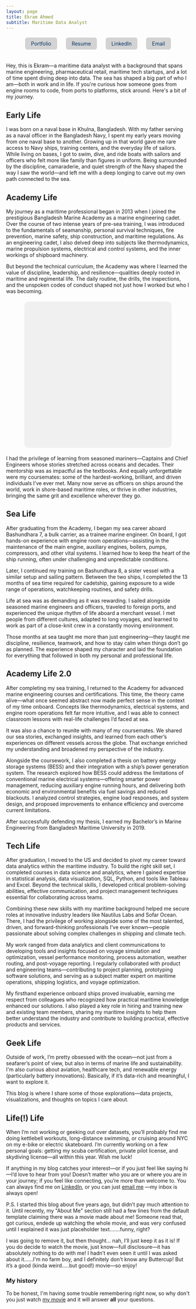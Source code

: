 ```yaml
---
layout: page
title: Ekram Ahmed 
subtitle: Maritime Data Analyst
---
```


<!-- Slider CSS -->
<style>
  /* Your link button styles */
  .link-button {
    display: inline-block;
    margin: 5px 10px;
    padding: 8px 16px;
    background-color: #d3d3d3;
    color: #003366;
    text-decoration: none;
    border-radius: 6px;
    transition: background-color 0.3s ease, transform 0.2s ease;
  }
  .link-button:hover {
    background-color: #a9a9a9; /* darker shade */
    transform: scale(1.05);
  }

  
  #image-slider {
    position: relative;
    width: 80%; /* Adjust width */
    max-width: 700px; /* Limit maximum size */
    margin: 20px auto;
    height: 400px; /* Adjust height */
    overflow: hidden;
    border-radius: 12px;
    background-color: #f0f0f0;
    text-align: center;
  }

  .slider-main-image {
    width: 100%;
    height: 100%;
    object-fit: contain; /* Ensures no cropping */
    border-radius: 12px;
    transition: transform 0.5s ease-in-out, box-shadow 0.3s ease;
  }

  .slider-thumbnails {
    position: absolute;
    bottom: -60px; /* Space between main image and thumbnails */
    left: 50%;
    transform: translateX(-50%);
    display: flex;
    justify-content: center;
    gap: 10px;
    z-index: 10;
  }

  .slider-thumbnails img {
    width: 60px;
    height: 40px;
    object-fit: cover;
    border-radius: 8px;
    cursor: pointer;
    transition: transform 0.3s ease, opacity 0.3s ease;
    opacity: 0.7;
  }

  .slider-thumbnails img:hover {
    transform: scale(1.1);
    opacity: 1;
  }

  .arrow {
    position: absolute;
    top: 50%;
    transform: translateY(-50%);
    background-color: rgba(0, 0, 0, 0.6);
    color: white;
    padding: 15px;
    border-radius: 50%;
    font-size: 25px;
    cursor: pointer;
    transition: all 0.3s ease;
    box-shadow: 2px 2px 10px rgba(0, 0, 0, 0.3);
  }

  .arrow:hover {
    transform: translateY(-50%) scale(1.2);
    box-shadow: 2px 2px 15px rgba(0, 0, 0, 0.6);
  }

  .arrow-left {
    left: 10px;
  }

  .arrow-right {
    right: 10px;
  }

  #image-slider:hover .slider-main-image {
    transform: scale(1.05);
    box-shadow: 0 4px 20px rgba(0, 0, 0, 0.3);
  }

  /* Smooth transition for the images */
  .slider-main-image {
    transition: transform 0.5s ease-in-out;
  }
</style>

<!-- Slider JavaScript -->
<script>
  document.addEventListener("DOMContentLoaded", function() {
    const sliderDiv = document.querySelector("#image-slider");
    const imageLinks = JSON.parse(sliderDiv.getAttribute("data-images"));

    const sliderHTML = `
      <img class="slider-main-image" src="${imageLinks[0]}" alt="Main Image">
      <div class="slider-thumbnails">
        ${imageLinks.map((link, index) => `<img src="${link}" alt="Thumbnail ${index + 1}" data-index="${index}">`).join('')}
      </div>
      <div class="arrow arrow-left">&#8592;</div>
      <div class="arrow arrow-right">&#8594;</div>
    `;
    sliderDiv.innerHTML = sliderHTML;

    let currentIndex = 0;
    const mainImage = document.querySelector(".slider-main-image");
    const thumbnails = document.querySelectorAll(".slider-thumbnails img");
    const leftArrow = document.querySelector(".arrow-left");
    const rightArrow = document.querySelector(".arrow-right");

    // Function to update the main image with sliding animation
    function updateMainImage(index) {
      // Apply smooth transition from left to right
      mainImage.style.transition = "transform 0.5s ease-in-out";
      mainImage.style.transform = `translateX(-100%)`; // Slide out old image

      setTimeout(() => {
        mainImage.src = imageLinks[index]; // Update image
        mainImage.style.transition = "transform 0.5s ease-in-out"; // Reset transition
        mainImage.style.transform = `translateX(0)`; // Slide in new image
      }, 500); // Wait for slide-out transition
    }

    // Thumbnail click event with animation from thumbnail to main image
    thumbnails.forEach((thumbnail) => {
      thumbnail.addEventListener("click", () => {
        const thumbnailIndex = parseInt(thumbnail.getAttribute("data-index"));
        const thumbnailRect = thumbnail.getBoundingClientRect();

        // Animate image coming from the thumbnail
        mainImage.style.transition = "transform 0.5s ease-in-out";
        mainImage.style.transform = `translateX(-100%)`;

        setTimeout(() => {
          mainImage.src = imageLinks[thumbnailIndex];
          mainImage.style.transition = "transform 0.5s ease-in-out";
          mainImage.style.transform = `translateX(0)`;
        }, 500);
      });
    });

    // Arrow navigation with smooth slide
    leftArrow.addEventListener("click", () => {
      currentIndex = (currentIndex === 0) ? imageLinks.length - 1 : currentIndex - 1;
      updateMainImage(currentIndex);
    });

    rightArrow.addEventListener("click", () => {
      currentIndex = (currentIndex === imageLinks.length - 1) ? 0 : currentIndex + 1;
      updateMainImage(currentIndex);
    });

    // Auto sliding functionality
    function autoSlide() {
      setInterval(() => {
        currentIndex = (currentIndex === imageLinks.length - 1) ? 0 : currentIndex + 1;
        updateMainImage(currentIndex);
      }, 5000); // Change image every 5 seconds
    }

    // Start auto-sliding images
    autoSlide();
  });
</script>

<!-- Main Content Starts Here -->
<div style="text-align: center; margin-top: 10px; margin-bottom: 30px;">
  <a href="https://ekram49.github.io/" class="link-button">Portfolio</a>
  <a href="https://drive.google.com/file/d/1HnU5TD-siw7CX4ezt4imaF2FTCv6M6pR/view?usp=drive_link" class="link-button">Resume</a>
  <a href="https://www.linkedin.com/in/ekram-ullah-ahmed/" class="link-button">LinkedIn</a>
  <a href="mailto:ekramullahzaki@gmail.com" class="link-button">Email</a>
</div>

Hey, this is Ekram—a maritime data analyst with a background that spans marine engineering, pharmaceutical retail, maritime tech startups, and a lot of time spent diving deep into data. 
The sea has shaped a big part of who I am—both in work and in life. If you're curious how someone goes from engine rooms to code, from ports to platforms, stick around. Here's a bit of my journey.

<h2> Early Life </h2>

I was born on a naval base in Khulna, Bangladesh. With my father serving as a naval officer in the Bangladesh Navy, I spent my early years moving from one naval base to another. Growing up in that world gave me rare access to Navy ships, training centers, and the everyday life of sailors. While living on bases, I got to swim, dive, and ride boats with sailors and officers who felt more like family than figures in uniform. Being surrounded by the discipline, camaraderie, and quiet strength of the Navy shaped the way I saw the world—and left me with a deep longing to carve out my own path connected to the sea.

<h2> Academy Life </h2>

My journey as a maritime professional began in 2013 when I joined the prestigious Bangladesh Marine Academy as a marine engineering cadet. Over the course of two intense years of pre-sea training, I was introduced to the fundamentals of seamanship, personal survival techniques, fire prevention, marine safety, ship construction, and maritime regulations. As an engineering cadet, I also delved deep into subjects like thermodynamics, marine propulsion systems, electrical and control systems, and the inner workings of shipboard machinery.

But beyond the technical curriculum, the Academy was where I learned the value of discipline, leadership, and resilience—qualities deeply rooted in maritime and regimental life. The daily routine, the drills, the inspections, and the unspoken codes of conduct shaped not just how I worked but who I was becoming.

<div id="image-slider" 
  data-images=
'["https://raw.githubusercontent.com/Ekram49/Ekram49.github.io/refs/heads/master/img/About%20Me/Academy%201.png", 
  "https://raw.githubusercontent.com/Ekram49/Ekram49.github.io/refs/heads/master/img/About%20Me/Academy%202.png"]'>
</div>

I had the privilege of learning from seasoned mariners—Captains and Chief Engineers whose stories stretched across oceans and decades. Their mentorship was as impactful as the textbooks. And equally unforgettable were my coursemates: some of the hardest-working, brilliant, and driven individuals I’ve ever met. Many now serve as officers on ships around the world, work in shore-based maritime roles, or thrive in other industries, bringing the same grit and excellence wherever they go.

<h2> Sea Life </h2>

After graduating from the Academy, I began my sea career aboard Bashundhara 7, a bulk carrier, as a trainee marine engineer. On board, I got hands-on experience with engine room operations—assisting in the maintenance of the main engine, auxiliary engines, boilers, pumps, compressors, and other vital systems. I learned how to keep the heart of the ship running, often under challenging and unpredictable conditions.

Later, I continued my training on Bashundhara 8, a sister vessel with a similar setup and sailing pattern. Between the two ships, I completed the 13 months of sea time required for cadetship, gaining exposure to a wide range of operations, watchkeeping routines, and safety drills.

Life at sea was as demanding as it was rewarding. I sailed alongside seasoned marine engineers and officers, traveled to foreign ports, and experienced the unique rhythm of life aboard a merchant vessel. I met people from different cultures, adapted to long voyages, and learned to work as part of a close-knit crew in a constantly moving environment.

Those months at sea taught me more than just engineering—they taught me discipline, resilience, teamwork, and how to stay calm when things don’t go as planned. The experience shaped my character and laid the foundation for everything that followed in both my personal and professional life.


<h2> Academy Life 2.0</h2>


After completing my sea training, I returned to the Academy for advanced marine engineering courses and certifications. This time, the theory came alive—what once seemed abstract now made perfect sense in the context of my time onboard. Concepts like thermodynamics, electrical systems, and engine room operations felt far more intuitive, and I was able to connect classroom lessons with real-life challenges I’d faced at sea.

It was also a chance to reunite with many of my coursemates. We shared our sea stories, exchanged insights, and learned from each other’s experiences on different vessels across the globe. That exchange enriched my understanding and broadened my perspective of the industry.

Alongside the coursework, I also completed a thesis on battery energy storage systems (BESS) and their integration with a ship’s power generation system. The research explored how BESS could address the limitations of conventional marine electrical systems—offering smarter power management, reducing auxiliary engine running hours, and delivering both economic and environmental benefits via fuel savings and reduced blackouts. I analyzed control strategies, engine load responses, and system design, and proposed improvements to enhance efficiency and overcome current limitations.

After successfully defending my thesis, I earned my Bachelor’s in Marine Engineering from Bangladesh Maritime University in 2019.


<h2> Tech Life </h2>

After graduation, I moved to the US and decided to pivot my career toward data analytics within the maritime industry. To build the right skill set, I completed courses in data science and analytics, where I gained expertise in statistical analysis, data visualization, SQL, Python, and tools like Tableau and Excel. Beyond the technical skills, I developed critical problem-solving abilities, effective communication, and project management techniques essential for collaborating across teams.

Combining these new skills with my maritime background helped me secure roles at innovative industry leaders like Nautilus Labs and Sofar Ocean. There, I had the privilege of working alongside some of the most talented, driven, and forward-thinking professionals I’ve ever known—people passionate about solving complex challenges in shipping and climate tech.

My work ranged from data analytics and client communications to developing tools and insights focused on voyage simulation and optimization, vessel performance monitoring, process automation, weather routing, and post-voyage reporting. I regularly collaborated with product and engineering teams—contributing to project planning, prototyping software solutions, and serving as a subject matter expert on maritime operations, shipping logistics, and voyage optimization.

My firsthand experience onboard ships proved invaluable, earning me respect from colleagues who recognized how practical maritime knowledge enhanced our solutions. I also played a key role in hiring and training new and existing team members, sharing my maritime insights to help them better understand the industry and contribute to building practical, effective products and services.


<h2> Geek Life </h2>

Outside of work, I’m pretty obsessed with the ocean—not just from a seafarer’s point of view, but also in terms of marine life and sustainability. I'm also curious about aviation, healthcare tech, and renewable energy (particularly battery innovations). Basically, if it’s data-rich and meaningful, I want to explore it.

This blog is where I share some of those explorations—data projects, visualizations, and thoughts on topics I care about.

<h2> Life(!) Life </h2>

When I’m not working or geeking out over datasets, you’ll probably find me doing kettlebell workouts, long-distance swimming, or cruising around NYC on my e-bike or electric skateboard. I’m currently working on a few personal goals: getting my scuba certification, private pilot license, and skydiving license—all within this year. Wish me luck!

If anything in my blog catches your interest—or if you just feel like saying hi—I’d love to hear from you! Doesn’t matter who you are or where you are in your journey; if you feel like connecting, you’re more than welcome to. You can always find me on [LinkedIn](https://www.linkedin.com/in/ekram-ullah-ahmed/), or you can just [email me](mailto:ekramullahzaki@gmail.com) —my inbox is always open!

P.S. I started this blog about five years ago, but didn’t pay much attention to it. Until recently, my "About Me" section still had a few lines from the default template claiming there was a movie made about me! Someone read that, got curious, endede up watching the whole movie, and was very confused until I explained it was just placeholder text.......funny, right?

I was going to remove it, but then thought... nah, I’ll just keep it as it is! If you do decide to watch the movie, just know—full disclosure—it has absolutely nothing to do with me! I hadn’t even seen it until I was asked about it......I'm no farm boy, and I definitely don't know any Buttercup! But it’s a good (kinda weird.....but good!) movie—so enjoy!

### My history

To be honest, I'm having some trouble remembering right now, so why don't you just watch [my movie](http://en.wikipedia.org/wiki/The_Princess_Bride_%28film%29) and it will answer **all** your questions.
